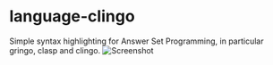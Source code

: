 # language-clingo
Simple syntax highlighting for Answer Set Programming, in particular gringo, clasp and clingo.
![Screenshot](https://raw.githubusercontent.com/theIedU/language-clingo/master/example-screenshot.png "Screenshot Example")
